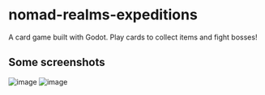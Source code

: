 # nomad-realms-expeditions
A card game built with Godot. Play cards to collect items and fight bosses!

## Some screenshots
![image](https://user-images.githubusercontent.com/47123100/210186240-2608f56d-72b2-4e9a-845b-0b6ca0aa4845.png)
![image](https://user-images.githubusercontent.com/47123100/210186250-80eaefde-d57b-4433-90fb-bb83db016c93.png)
